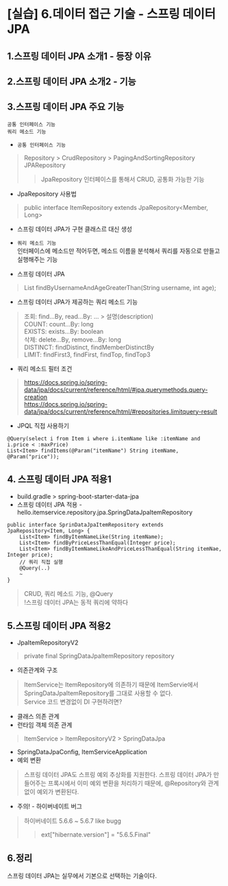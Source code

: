 # [실습] 6.데이터 접근 기술 - 스프링 데이터 JPA 
## 1.스프링 데이터 JPA 소개1 - 등장 이유
## 2.스프링 데이터 JPA 소개2 - 기능
## 3.스프링 데이터 JPA 주요 기능
`공통 인터페이스 기능`  
`쿼리 메소드 기능`
- `공통 인터페이스 기능`
> Repository > CrudRepository > PagingAndSortingRepository  
JPARepository
>> JpaRepository 인터페이스를 통해서 CRUD, 공통화 가능한 기능
- JpaRepository 사용법
> public interface ItemRepository extends JpaRepository<Member, Long>
- 스프링 데이터 JPA가 구현 클래스르 대신 생성

- `쿼리 메소드 기능`  
인터페이스에 메소드만 적어두면, 메소드 이름을 분석해서 쿼리를 자동으로 만들고 실행해주는 기능
- 스프링 데이터 JPA
> List<Member> findByUsernameAndAgeGreaterThan(String username, int age);
- 스프링 데이터 JPA가 제공하는 쿼리 메소드 기능
> 조회: find...By, read...By: ... > 설명(description)  
COUNT: count...By: long  
EXISTS: exists...By: boolean  
삭제: delete...By, remove...By: long  
DISTINCT: findDistinct, findMemberDistinctBy  
LIMIT: findFirst3, findFirst, findTop, findTop3
- 쿼리 메소드 필터 조건
> https://docs.spring.io/spring-data/jpa/docs/current/reference/html/#jpa.querymethods.query-creation  
https://docs.spring.io/spring-data/jpa/docs/current/reference/html/#repositories.limitquery-result

- JPQL 직접 사용하기
```
@Query(select i from Item i where i.itemName like :itemName and i.price < :maxPrice)
List<Item> findItems(@Param("itemName") String itemName, @Param("price"));
```

## 4. 스프링 데이터 JPA 적용1
- build.gradle > spring-boot-starter-data-jpa
- 스프링 데이터 JPA 적용 - hello.itemservice.repository.jpa.SpringDataJpaItemRepository
```
public interface SprinDataJpaItemRepository extends JpaRepository<Item, Long> {
	List<Item> findByItemNameLike(String itemName);
	List<Item> findByPriceLessThanEqual(Integer price);
	List<Item> findByItemNameLikeAndPriceLessThanEqual(String itemNae, Integer price);
	// 쿼리 직접 실행
	@Query(..)
	~
}
```
> CRUD, 쿼리 메소드 기능, @Query  
!스프링 데이터 JPA는 동적 쿼리에 약하다

## 5.스프링 데이터 JPA 적용2
- JpaItemRepositoryV2
> private final SpringDataJpaItemRepository repository
- 의존관계와 구조
> ItemService는 ItemRepository에 의존하기 때문에 ItemServie에서 SpringDataJpaItemRepository를 그대로 사용할 수 없다.  
Service 코드 변경없이 DI 구현하려면?
- 클래스 의존 관계
- 런타임 객체 의존 관계
> ItemService > ItemRepositoryV2 > SpringDataJpa
- SpringDataJpaConfig, ItemServiceApplication
- 예외 변환
> 스프링 데이터 JPA도 스프링 예외 추상화를 지원한다. 스프링 데이터 JPA가 만들어주는 프록시에서 이미 예외 변환을 처리하기 때문에, @Repository와 관계없이 예외가 변환된다.
- 주의! - 하이버네이트 버그
> 하이버네이트 5.6.6 ~ 5.6.7 like bugg
>> ext["hibernate.version"] = "5.6.5.Final"

## 6.정리
스프링 데이터 JPA는 실무에서 기본으로 선택하는 기술이다.